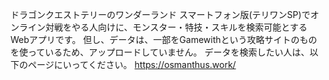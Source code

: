 ドラゴンクエストテリーのワンダーランド スマートフォン版(テリワンSP)でオンライン対戦をやる人向けに、モンスター・特技・スキルを検索可能とするWebアプリです。
但し、データは、一部をGamewithという攻略サイトのものを使っているため、アップロードしていません。
データを検索したい人は、以下のページにいってください。
https://osmanthus.work/
